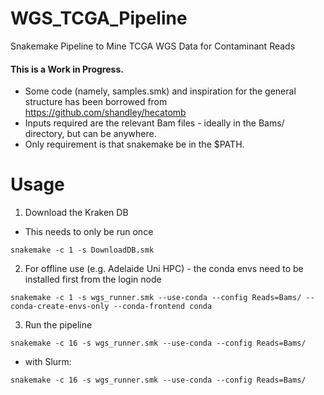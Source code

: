 # WGS_TCGA_Pipeline
Snakemake Pipeline to Mine TCGA WGS Data for Contaminant Reads

#### This is a Work in Progress.

* Some code (namely, samples.smk) and inspiration for the general structure has been borrowed from https://github.com/shandley/hecatomb
* Inputs required are the relevant Bam files - ideally in the Bams/ directory, but can be anywhere.
* Only requirement is that snakemake be in the $PATH.

# Usage

1. Download the Kraken DB
* This needs to only be run once

```console
snakemake -c 1 -s DownloadDB.smk
```

2. For offline use (e.g. Adelaide Uni HPC) - the conda envs need to be installed first from the login node

```console
snakemake -c 1 -s wgs_runner.smk --use-conda --config Reads=Bams/ --conda-create-envs-only --conda-frontend conda
```

3. Run the pipeline

```console
snakemake -c 16 -s wgs_runner.smk --use-conda --config Reads=Bams/
```

* with Slurm:

```console
snakemake -c 16 -s wgs_runner.smk --use-conda --config Reads=Bams/
```
